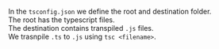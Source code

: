 In the `tsconfig.json` we define the root and destination folder.<br />
The root has the typescript files.<br/>
The destination contains transpiled `.js` files.<br/>
We trasnpile `.ts` to `.js` using `tsc <filename>`.
